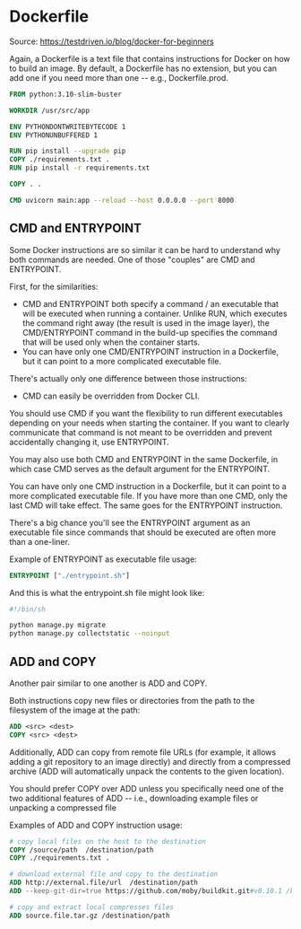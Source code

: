 # Dockerfile
Source: https://testdriven.io/blog/docker-for-beginners

Again, a Dockerfile is a text file that contains instructions for Docker on how to build an image. By default, a Dockerfile has no extension, but you can add one if you need more than one -- e.g., Dockerfile.prod.

```dockerfile
FROM python:3.10-slim-buster

WORKDIR /usr/src/app

ENV PYTHONDONTWRITEBYTECODE 1
ENV PYTHONUNBUFFERED 1

RUN pip install --upgrade pip
COPY ./requirements.txt .
RUN pip install -r requirements.txt

COPY . .

CMD uvicorn main:app --reload --host 0.0.0.0 --port 8000
```

## CMD and ENTRYPOINT

Some Docker instructions are so similar it can be hard to understand why both commands are needed. One of those "couples" are CMD and ENTRYPOINT.

First, for the similarities:

* CMD and ENTRYPOINT both specify a command / an executable that will be executed when running a container. Unlike RUN, which executes the command right away (the result is used in the image layer), the CMD/ENTRYPOINT command in the build-up specifies the command that will be used only when the container starts.
* You can have only one CMD/ENTRYPOINT instruction in a Dockerfile, but it can point to a more complicated executable file.

There's actually only one difference between those instructions:

* CMD can easily be overridden from Docker CLI.

You should use CMD if you want the flexibility to run different executables depending on your needs when starting the container. If you want to clearly communicate that command is not meant to be overridden and prevent accidentally changing it, use ENTRYPOINT.

You may also use both CMD and ENTRYPOINT in the same Dockerfile, in which case CMD serves as the default argument for the ENTRYPOINT.

You can have only one CMD instruction in a Dockerfile, but it can point to a more complicated executable file. If you have more than one CMD, only the last CMD will take effect. The same goes for the ENTRYPOINT instruction.

There's a big chance you'll see the ENTRYPOINT argument as an executable file since commands that should be executed are often more than a one-liner.

Example of ENTRYPOINT as executable file usage:

```dockerfile
ENTRYPOINT ["./entrypoint.sh"]
```

And this is what the entrypoint.sh file might look like:

```bash
#!/bin/sh

python manage.py migrate
python manage.py collectstatic --noinput
```

## ADD and COPY

Another pair similar to one another is ADD and COPY.

Both instructions copy new files or directories from the path to the filesystem of the image at the path:

```dockerfile
ADD <src> <dest>
COPY <src> <dest>
```

Additionally, ADD can copy from remote file URLs (for example, it allows adding a git repository to an image directly) and directly from a compressed archive (ADD will automatically unpack the contents to the given location).

You should prefer COPY over ADD unless you specifically need one of the two additional features of ADD -- i.e., downloading example files or unpacking a compressed file

Examples of ADD and COPY instruction usage:

```dockerfile
# copy local files on the host to the destination
COPY /source/path  /destination/path
COPY ./requirements.txt .

# download external file and copy to the destination
ADD http://external.file/url  /destination/path
ADD --keep-git-dir=true https://github.com/moby/buildkit.git#v0.10.1 /buildkit

# copy and extract local compresses files
ADD source.file.tar.gz /destination/path
```